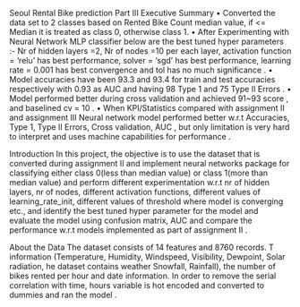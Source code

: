 Seoul Rental Bike prediction Part III
Executive Summary
• Converted the data set to 2 classes based on Rented Bike Count median value, if <= Median it is treated as class 0, otherwise class 1.
• After Experimenting with Neural Network MLP classifier below are the best tuned hyper parameters :- Nr of hidden layers =2, Nr of nodes =10 per each layer, activation function = ‘relu’ has best performance, solver = ‘sgd’ has best performance, learning rate = 0.001 has best convergence and tol has no much significance .
• Model accuracies have been 93.3 and 93.4 for train and test accuracies respectively with 0.93 as AUC and having 98 Type 1 and 75 Type II Errors .
• Model performed better during cross validation and achieved 91~93 score , and baselined cv = 10 .
• When KPI/Statistics compared with assignment II and assignment III Neural network model performed better w.r.t Accuracies, Type 1, Type II Errors, Cross validation, AUC , but only limitation is very hard to interpret and uses machine capabilities for performance .

Introduction
In this project, the objective is to use the dataset that is converted during assignment II and implement neural networks package for classifying either class 0(less than median value) or class 1(more than median value) and perform different experimentation w.r.t nr of hidden layers, nr of nodes, different activation functions, different values of learning_rate_init, different values of threshold where model is converging etc., and identify the best tuned hyper parameter for the model and evaluate the model using confusion matrix, AUC and compare the performance w.r.t models implemented as part of assignment II .

About the Data
The dataset consists of 14 features and 8760 records. T
information (Temperature, Humidity, Windspeed, Visibility, Dewpoint, Solar radiation,
he dataset contains weather
Snowfall, Rainfall),
the number of bikes rented per hour and date information. In order to
remove the serial correlation with time, hours variable is hot encoded and converted to
dummies and ran the model .
